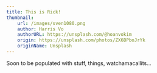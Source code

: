 ```yaml
---
title: This is Rick!
thumbnail:
    url: /images/sven1080.png
    author: Harris Vo
    authorURL: https://unsplash.com/@hoanvokim
    origin: https://unsplash.com/photos/ZX6BPboJrYk
    originName: Unsplash
---
```


Soon to be populated with stuff, things, watchamacallits...

<!-- {{< button href="https://gethinode.com/docs" icon="fas book-open" order="first" >}}Get Started{{< /button>}} -->
